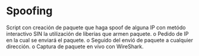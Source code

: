 # Spoofing
Script con creación de paquete que haga spoof de alguna IP con metódo interactivo SIN la utilización de liberias que armen paquete.  o Pedido de IP en la cual se enviará el paquete.  o  Seguido del envió de paquete a cualquier dirección.  o Captura de paquete en vivo con WireShark.
